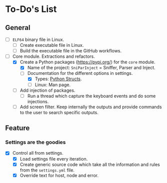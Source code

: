 # To-Do's List

## General

- [ ] `ELF64` binary file in Linux.
    - [ ] Create executable file in Linux.
    - [ ] Build the executable file in the GitHub workflows.
- [ ] Core module. Extractions and refactors.
    - [x] Create a Python packages (https://pypi.org/) for the `core` module.
        - [x] Name of the project: `SniParInject` = Sniffer, Parser and
          Inject.
        - [ ] Documentation for the different options in settings.
            - [x] Types: [Python Structs][structs].
            - [ ] Linux: Man page.
    - [ ] Add injection of packages.
        - [ ] Run a thread which capture the keyboard events and do some
          injections.
    - [ ] Add screen filter. Keep internally the outputs and provide commands
      to the user to search specific outputs.

## Feature

### Settings are the goodies

- [x] Control all from settings.
    - [x] Load settings file every iteration.
    - [x] Create generic source code which take all the information and rules
      from the `settings.yml` file.
    - [x] Override text for host, node and error.

[structs]: https://docs.python.org/3/library/struct.html#format-characters
